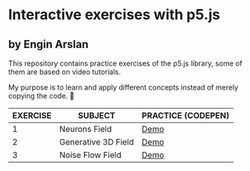 # Interactive exercises with p5.js

## by Engin Arslan

This repository contains practice exercises of the p5.js library, some of them are based on video tutorials.

My purpose is to learn and apply different concepts instead of merely copying the code. :tada:

| EXERCISE | SUBJECT             | PRACTICE (CODEPEN)                                            |
| -------- | ------------------- | ------------------------------------------------------------- |
| 1        | Neurons Field       | [Demo](https://codepen.io/emilio_ta/pen/eYVyBLd?editors=0010) |
| 2        | Generative 3D Field | [Demo](https://codepen.io/emilio_ta/pen/GRQyNae)              |
| 3        | Noise Flow Field    | [Demo](https://codepen.io/emilio_ta/pen/BaYJpaB)              |
